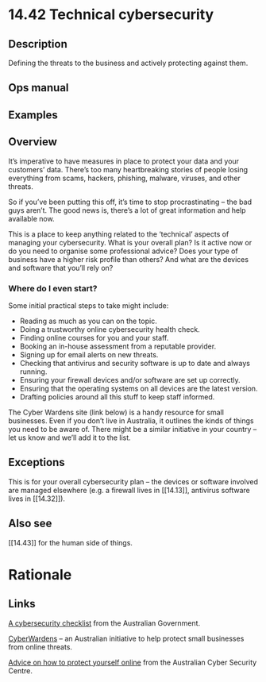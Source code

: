 # 14.42 Technical cybersecurity

## Description

Defining the threats to the business and actively protecting against them.

## Ops manual

## Examples

## Overview

It’s imperative to have measures in place to protect your data and your customers’ data. There’s too many heartbreaking stories of people losing everything from scams, hackers, phishing, malware, viruses, and other threats.

So if you’ve been putting this off, it’s time to stop procrastinating – the bad guys aren’t. The good news is, there’s a lot of great information and help available now.

This is a place to keep anything related to the ‘technical’ aspects of managing your cybersecurity. What is your overall plan? Is it active now or do you need to organise some professional advice? Does your type of business have a higher risk profile than others? And what are the devices and software that you’ll rely on?

### Where do I even start?

Some initial practical steps to take might include:

- Reading as much as you can on the topic.
- Doing a trustworthy online cybersecurity health check.
- Finding online courses for you and your staff.
- Booking an in-house assessment from a reputable provider.
- Signing up for email alerts on new threats.
- Checking that antivirus and security software is up to date and always running.
- Ensuring your firewall devices and/or software are set up correctly.
- Ensuring that the operating systems on all devices are the latest version.
- Drafting policies around all this stuff to keep staff informed.

The Cyber Wardens site (link below) is a handy resource for small businesses. Even if you don’t live in Australia, it outlines the kinds of things you need to be aware of. There might be a similar initiative in your country – let us know and we’ll add it to the list.

## Exceptions

This is for your overall cybersecurity plan – the devices or software involved are managed elsewhere (e.g. a firewall lives in [[14.13]], antivirus software lives in [[14.32]]).

## Also see

[[14.43]] for the human side of things.

# Rationale

## Links

[A cybersecurity checklist](https://business.gov.au/online-and-digital/cyber-security/cyber-security-checklist) from the Australian Government.

[CyberWardens](https://cyberwardens.com.au/) – an Australian initiative to help protect small businesses from online threats.

[Advice on how to protect yourself online](https://www.cyber.gov.au/protect-yourself) from the Australian Cyber Security Centre.
